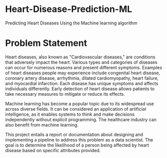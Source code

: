 # Heart-Disease-Prediction-ML
 Predicting Heart Diseases Using the Machine learning algorithm
# Problem Statement
Heart diseases, also known as "Cardiovascular diseases," are conditions that adversely impact the heart. Various types and categories of diseases can occur for numerous reasons and present different symptoms. Examples of heart diseases people may experience include congenital heart disease, coronary artery disease, arrhythmia, dilated cardiomyopathy, heart failure, and myocardial infarction. Each disease has unique symptoms and affects individuals differently. Early detection of heart disease allows patients to take necessary measures to mitigate or reduce its effects.

Machine learning has become a popular topic due to its widespread use across diverse fields. It can be considered an application of artificial intelligence, as it enables systems to think and make decisions independently without explicit programming. The healthcare industry can also benefit from machine learning.

This project entails a report or documentation about designing and implementing a pipeline to address this problem as a data scientist. The goal is to determine the likelihood of a person being affected by heart disease based on specific attributes provided.
